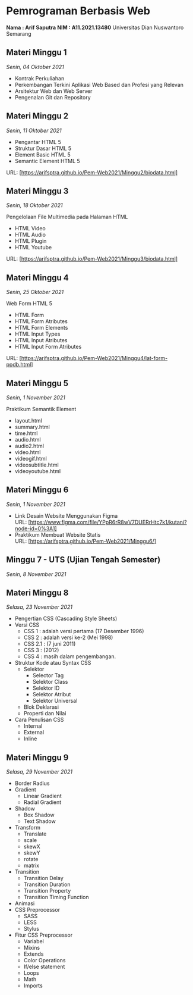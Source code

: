# Pemrograman Berbasis Web

**Nama : Arif Saputra**
**NIM : A11.2021.13480**
Universitas Dian Nuswantoro Semarang

## Materi Minggu 1

_Senin, 04 Oktober 2021_

- Kontrak Perkuliahan
- Perkembangan Terkini Aplikasi Web Based dan Profesi yang Relevan
- Arsitektur Web dan Web Server
- Pengenalan Git dan Repository

## Materi Minggu 2

_Senin, 11 Oktober 2021_

- Pengantar HTML 5
- Struktur Dasar HTML 5
- Element Basic HTML 5
- Semantic Element HTML 5

URL: [https://arifsptra.github.io/Pem-Web2021/Minggu2/biodata.html]

## Materi Minggu 3

_Senin, 18 Oktober 2021_

Pengelolaan File Multimedia pada Halaman HTML

- HTML Video
- HTML Audio
- HTML Plugin
- HTML Youtube

URL: [https://arifsptra.github.io/Pem-Web2021/Minggu3/biodata.html]

## Materi Minggu 4

_Senin, 25 Oktober 2021_

Web Form HTML 5

- HTML Form
- HTML Form Atributes
- HTML Form Elements
- HTML Input Types
- HTML Input Atributes
- HTML Input Form Atributes

URL: [https://arifsptra.github.io/Pem-Web2021/Minggu4/lat-form-ppdb.html]

## Materi Minggu 5

_Senin, 1 November 2021_

Praktikum Semantik Element

- layout.html
- summary.html
- time.html
- audio.html
- audio2.html
- video.html
- videogif.html
- videosubtitle.html
- videoyoutube.html

## Materi Minggu 6

_Senin, 1 November 2021_

- Link Desain Website Menggunakan Figma<br>
  URL: [https://www.figma.com/file/YPpR6rR8wV7DUERrHtc7k1/kutani?node-id=0%3A1]
- Praktikum Membuat Website Statis<br>
  URL: [https://arifsptra.github.io/Pem-Web2021/Minggu6/]

## Minggu 7 - UTS (Ujian Tengah Semester)

_Senin, 8 November 2021_

## Materi Minggu 8

_Selasa, 23 November 2021_

- Pengertian CSS (Cascading Style Sheets)
- Versi CSS
  - CSS 1 : adalah versi pertama (17 Desember 1996)
  - CSS 2 : adalah versi ke-2 (Mei 1998)
  - CSS 2.1 : (7 juni 2011)
  - CSS 3 : (2012)
  - CSS 4 : masih dalam pengembangan.
- Struktur Kode atau Syntax CSS
  - Selektor
    - Selector Tag
    - Selektor Class
    - Selektor ID
    - Selektor Atribut
    - Selektor Universal
  - Blok Deklarasi
  - Properti dan Nilai
- Cara Penulisan CSS
  - Internal
  - External
  - Inline

## Materi Minggu 9

_Selasa, 29 November 2021_

- Border Radius
- Gradient
  - Linear Gradient
  - Radial Gradient
- Shadow
  - Box Shadow
  - Text Shadow
- Transform
  - Translate
  - scale
  - skewX
  - skewY
  - rotate
  - matrix
- Transition
  - Transition Delay
  - Transition Duration
  - Transition Property
  - Transition Timing Function
- Animasi
- CSS Preprocessor
  - SASS
  - LESS
  - Stylus
- Fitur CSS Preprocessor
  - Variabel
  - Mixins
  - Extends
  - Color Operations
  - If/else statement
  - Loops
  - Math
  - Imports
